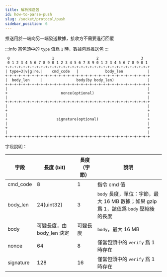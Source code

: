 ```yaml
---
title: 解析推送包
id: how-to-parse-push
slug: /socket/protocol/push
sidebar_position: 6
---
```


推送用於一端向另一端發送數據，接收方不需要進行回覆

:::info
當包頭中的 `type` 值爲 `1` 時，數據包爲推送包
:::

```
 0                   1                   2                   3
 0 1 2 3 4 5 6 7 8 9 0 1 2 3 4 5 6 7 8 9 0 1 2 3 4 5 6 7 8 9 0 1
+-+-+-+-+-+-+-+-+-+-+-+-+-+-+-+-+-+-+-+-+-+-+-+-+-+-+-+-+-+-+-+-+
| type=3|v|g|re.|    cmd_code   |            body_len           |
+-+-+-+-+-+-+-+-+-+-+-+-+-+-+-+-+-+-+-+-+-+-+-+-+-+-+-+-+-+-+-+-+
|  body_len     |               body(by body_len)               |
+-+-+-+-+-+-+-+-+-+-+-+-+-+-+-+-+-+-+-+-+-+-+-+-+-+-+-+-+-+-+-+-+
|                                                               |
+                        nonce(optional)                        +
|                                                               |
+-+-+-+-+-+-+-+-+-+-+-+-+-+-+-+-+-+-+-+-+-+-+-+-+-+-+-+-+-+-+-+-+
|                                                               |
+                                                               +
|                                                               |
+                      signature(optional)                      +
|                                                               |
+                                                               +
|                                                               |
+-+-+-+-+-+-+-+-+-+-+-+-+-+-+-+-+-+-+-+-+-+-+-+-+-+-+-+-+-+-+-+-+
```

字段說明：

| 字段      | 長度 (bit)                 | 長度（字節）| 說明                                                                                 |
| --------- | -------------------------- | ------------ | ------------------------------------------------------------------------------------ |
| cmd_code  | 8                          | 1            | 指令 cmd 值                                                                          |
| body_len  | 24(uint32)                 | 3            | `body` 長度，單位：字節，最大 16 MB 數據；如果 gzip 爲 1，該值爲 `body` 壓縮後的長度 |
| body      | 可變長度，由 body_len 決定 | 可變長度     | `body`，最大 16 MB                                                                   |
| nonce     | 64                         | 8            | 僅當包頭中的 `verify` 爲 1 時存在                                                    |
| signature | 128                        | 16           | 僅當包頭中的 `verify` 爲 1 時存在                                                    |
